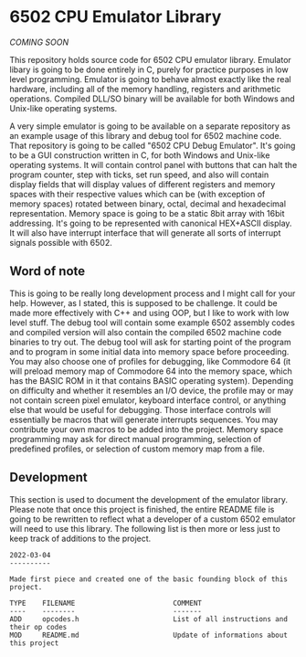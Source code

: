 # 6502 CPU Emulator Library
_COMING SOON_

This repository holds source code for 6502 CPU emulator library. Emulator libary is going to be done
entirely in C, purely for practice purposes in low level programming. Emulator is going to behave
almost exactly like the real hardware, including all of the memory handling, registers and arithmetic
operations. Compiled DLL/SO binary will be available for both Windows and Unix-like operating systems.

A very simple emulator is going to be available on a separate repository as an example usage of this
library and debug tool for 6502 machine code. That repository is going to be called "6502 CPU Debug
Emulator". It's going to be a GUI construction written in C, for both Windows and Unix-like operating
systems. It will contain control panel with buttons that can halt the program counter, step with ticks,
set run speed, and also will contain display fields that will display values of different registers
and memory spaces with their respective values which can be (with exception of memory spaces) rotated
between binary, octal, decimal and hexadecimal representation. Memory space is going to be a static
8bit array with 16bit addressing. It's going to be represented with canonical HEX+ASCII display.
It will also have interrupt interface that will generate all sorts of interrupt signals possible with
6502.

## Word of note
This is going to be really long development process and I might call for your help. However, as I stated,
this is supposed to be challenge. It could be made more effectively with C++ and using OOP, but I like
to work with low level stuff. The debug tool will contain some example 6502 assembly codes and compiled
version will also contain the compiled 6502 machine code binaries to try out. The debug tool will ask
for starting point of the program and to program in some initial data into memory space before proceeding.
You may also choose one of profiles for debugging, like Commodore 64 (it will preload memory map of
Commodore 64 into the memory space, which has the BASIC ROM in it that contains BASIC operating system).
Depending on difficulty and whether it resembles an I/O device, the profile may or may not contain screen
pixel emulator, keyboard interface control, or anything else that would be useful for debugging. Those
interface controls will essentially be macros that will generate interrupts sequences. You may contribute
your own macros to be added into the project. Memory space programming may ask for direct manual programming,
selection of predefined profiles, or selection of custom memory map from a file.

## Development
This section is used to document the development of the emulator library. Please note that once this
project is finished, the entire README file is going to be rewritten to reflect what a developer of
a custom 6502 emulator will need to use this library. The following list is then more or less just
to keep track of additions to the project.

```
2022-03-04
----------

Made first piece and created one of the basic founding block of this project.

TYPE    FILENAME                        COMMENT
----    --------                        -------
ADD     opcodes.h                       List of all instructions and their op codes
MOD     README.md                       Update of informations about this project
```
